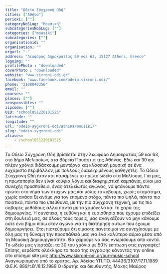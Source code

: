 ```yaml
---
title: "Ωδείο Σύγχρονη Ωδή"
cities: ["Αθήνα"]
perioxi: [""]
categoryNoSLug: "Μουσική"
subcategoriesNoSLug: [""]
categories: ["mousiki"]
subcategories: [""]
organisationid: ""
organisation: ""
orgurl: "-"
address: "Λεωφόρος Δημοκρατίας 59 και 63, 15127 Athens, Greece"
logoimg: ""
profilePhoto : "downloaded"
coverPhoto : "downloaded"
website: "www.sixroni-odi.gr"
facebook: "www.facebook.com/odeio.sixroni.odi/"
phone: "2108040356"
email: ""
courses: ""
places: [""]
rensponsibles: ""
zipcode: [""]
UID: "school051220181525"
latitude: ""
longitude: ""
url: "odeio-sygxroni-odi/athina/mousiki/"
slug: "odeio-sygxroni-odi"
aliases:
    - /school051220181525
---
```





Το Ωδείο Σύγχρονη Ωδή βρίσκεται στην λεωφόρο Δημοκρατίας 59 και 63, στο δήμο Μελισσίων, στα Βόρεια Προάστια της Αθήνας. Εδώ και 30 και πλέον χρόνια διδάσκουμε μοντέρνα και κλασσική μουσική σε ένα ευχάριστο περιβάλλον, με πολλούς διακεκριμένους καθηγητές. Το Ωδείο Σύγχρονη Ωδή ήταν και παραμένει το πρώτο ωδείο στα Μελίσσια. Για μας, η πρωτοπορία δεν είναι κούφια λόγια και διαφημιστική καμπάνια, είναι μια συνεχής προσπάθεια, ένας ατελείωτος αγώνας, να φτάνουμε πάντα πρώτοι στο νήμα των στόχων μας και μόλις το κόβουμε, χωρίς σταμάτημα, χωρίς ανάσα ξεκινάμε για τον επόμενο στόχο, πάντα πιο ψηλά, πάντα πιο ποιοτικά, πάντα πιο υπεύθυνα, με την πιο σύγχρονη τεχνική, με τις πιο σοβαρές μεθόδους αλλά πάντα με το χαμόγελο και τη χαρά της δημιουργίας. Η συνέπεια, η ευθύνη και η ευαισθησία που έχουμε επιδείξει στη δουλειά μας, σε όλους τους τομείς, μας αναγκάζουν να μην κάνουμε ούτε ένα βήμα πίσω στον αγώνα για τη διατήρηση αυτών που έχουμε δημιουργήσει. Έτσι πιστεύουμε ότι είμαστε πανέτοιμοι να συνεχίσουμε με όλη μας τη δύναμη την προσπάθειά μας για ένα καλύτερο αύριο μέσα από τη Μουσική Δημιουργικότητα. Θα χαρούμε να σας γνωρίσουμε από κοντά. Το ωδείο μας γιορτάζει τα 30 του χρόνια με 50% έκπτωση στις εγγραφές! Επίσης, κερδίστε ολόκληρο το ποσό της εγγραφής κάνοντάς την online στο επίσημο site μας http://www.sixroni-odi.gr/our-music-school Αναγνωρισμένο από το κράτος. Αρ. Αδείας ΥΠ.ΠΟ. 44436/3107/17.11.1989 Φ.Ε.Κ. 889/τ.Β&#39;/8.12.1989 Ο ιδρυτής και διευθυντής, Μάκης Μαύρος